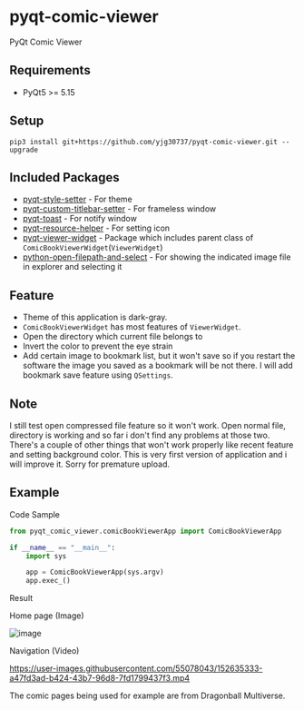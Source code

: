 # pyqt-comic-viewer
PyQt Comic Viewer

## Requirements
* PyQt5 >= 5.15

## Setup
```pip3 install git+https://github.com/yjg30737/pyqt-comic-viewer.git --upgrade```

## Included Packages

* <a href="https://github.com/yjg30737/pyqt-style-setter.git">pyqt-style-setter</a> - For theme
* <a href="https://github.com/yjg30737/pyqt-custom-titlebar-setter.git">pyqt-custom-titlebar-setter</a> - For frameless window
* <a href="https://github.com/yjg30737/pyqt-toast.git">pyqt-toast</a> - For notify window
* <a href="https://github.com/yjg30737/pyqt-resource-helper.git">pyqt-resource-helper</a> - For setting icon
* <a href="https://github.com/yjg30737/pyqt-viewer-widget.git">pyqt-viewer-widget</a> - Package which includes parent class of ```ComicBookViewerWidget```(```ViewerWidget```) 
* <a href="https://github.com/yjg30737/python-open-filepath-and-select.git">python-open-filepath-and-select</a> - For showing the indicated image file in explorer and selecting it

## Feature
* Theme of this application is dark-gray.
* ```ComicBookViewerWidget``` has most features of ```ViewerWidget```.
* Open the directory which current file belongs to
* Invert the color to prevent the eye strain
* Add certain image to bookmark list, but it won't save so if you restart the software the image you saved as a bookmark will be not there. I will add bookmark save feature using ```QSettings```.

## Note
I still test open compressed file feature so it won't work. Open normal file, directory is working and so far i don't find any problems at those two. There's a couple of other things that won't work properly like recent feature and setting background color. This is very first version of application and i will improve it. Sorry for premature upload.

## Example
Code Sample
```python
from pyqt_comic_viewer.comicBookViewerApp import ComicBookViewerApp

if __name__ == "__main__":
    import sys

    app = ComicBookViewerApp(sys.argv)
    app.exec_()
```

Result

Home page (Image)

![image](https://user-images.githubusercontent.com/55078043/156106947-f21b4457-b422-4232-aac1-d8d19cc268c8.png)

Navigation (Video)

https://user-images.githubusercontent.com/55078043/152635333-a47fd3ad-b424-43b7-96d8-7fd1799437f3.mp4

The comic pages being used for example are from Dragonball Multiverse.

